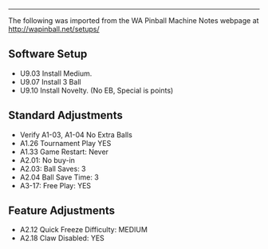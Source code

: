 ***
The following was imported from the WA Pinball Machine Notes webpage at http://wapinball.net/setups/
## Software Setup
-   U9.03 Install Medium.
-   U9.07 Install 3 Ball
-   U9.10 Install Novelty. (No EB, Special is points)
## Standard Adjustments
-   Verify A1-03, A1-04 No Extra Balls
-   A1.26 Tournament Play YES
-   A1.33 Game Restart: Never
-   A2.01: No buy-in
-   A2.03: Ball Saves: 3
-   A2.04 Ball Save Time: 3
-   A3-17: Free Play: YES
## Feature Adjustments
-   A2.12 Quick Freeze Difficulty: MEDIUM
-   A2.18 Claw Disabled: YES
